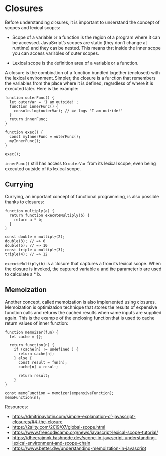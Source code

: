 # Closures

Before understanding closures, it is important to understand the concept of scopes and lexical scopes:

- Scope of a variable or a function is the region of a program where it can be accessed. JavaScript’s scopes are static (they don’t change at runtime) and they can be nested. This means that inside the inner scope you can access variables of outer scopes.

- Lexical scope is the definition area of a variable or a function.

A closure is the combination of a function bundled together (enclosed) with the lexical environment. Simpler, the closure is a function that remembers the variables from the place where it is defined, regardless of where it is executed later. Here is the example:

```
function outerFunc() {
  let outerVar = 'I am outside!';
  function innerFunc() {
    console.log(outerVar); // => logs "I am outside!"
  }
  return innerFunc;
}

function exec() {
  const myInnerFunc = outerFunc();
  myInnerFunc();
}

exec();
``` 
`innerFunc()` still has access to `outerVar` from its lexical scope, even being executed outside of its lexical scope.

## Currying

Currying, an important concept of functional programming, is also possible thanks to closures:

```
function multiply(a) {
  return function executeMultiply(b) {
    return a * b;
  }
}

const double = multiply(2);
double(3); // => 6
double(5); // => 10
const triple = multiply(3);
triple(4); // => 12
``` 
`executeMultiply(b)` is a closure that captures a from its lexical scope. When the closure is invoked, the captured variable a and the parameter b are used to calculate a * b.

## Memoization

Another concept, called memoization is also implemented using closures. Memoization is optimization technique that stores the results of expensive function calls and returns the cached results when same inputs are supplied again. This is the example of the enclosing function that is used to cache return values of inner function:

```
function memoizer(fun) {
  let cache = {};

  return function(n) {
    if (cache[n] != undefined ) {
      return cache[n];
    } else {
      const result = fun(n);
      cache[n] = result;

      return result;
    }
}

const memoFunction = memoizer(expensiveFunction);
memoFunction(n);
``` 


Resources:
- https://dmitripavlutin.com/simple-explanation-of-javascript-closures/#4-the-closure
- https://2ality.com/2019/07/global-scope.html
- https://www.freecodecamp.org/news/javascript-lexical-scope-tutorial/
- https://dheerajmnk.hashnode.dev/scope-in-javascript-understanding-lexical-environment-and-scope-chain
- https://www.better.dev/understanding-memoization-in-javascript
